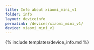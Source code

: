 ```yaml
---
title: Info about xiaomi_mini_v1
folder: info
layout: deviceinfo
permalink: /devices/xiaomi_mini_v1/
device: xiaomi_mini_v1
---
```

{% include templates/device_info.md %}
